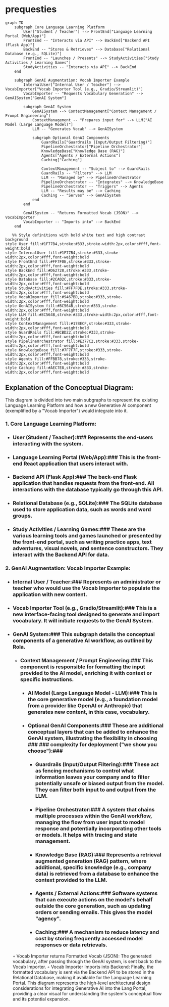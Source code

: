 # prequesties
```mermaid
graph TD
    subgraph Core Language Learning Platform
        User["Student / Teacher"] --> FrontEnd["Language Learning Portal (Web/App)"]
        FrontEnd -- "Interacts via API" --> BackEnd["Backend API (Flask App)"]
        BackEnd -- "Stores & Retrieves" --> Database["Relational Database (e.g., SQLite)"]
        FrontEnd -- "Launches / Presents" --> StudyActivities["Study Activities / Learning Games"]
        StudyActivities -- "Interacts via API" --> BackEnd
    end

    subgraph GenAI Augmentation: Vocab Importer Example
        InternalUser["Internal User / Teacher"] --> VocabImporter["Vocab Importer Tool (e.g., Gradio/Streamlit)"]
        VocabImporter -- "Requests Vocabulary Generation" --> GenAISystem["GenAI System"]

        subgraph GenAI System
            GenAISystem --> ContextManagement["Context Management / Prompt Engineering"]
            ContextManagement -- "Prepares input for" --> LLM["AI Model (Large Language Model)"]
            LLM -- "Generates Vocab" --> GenAISystem

            subgraph Optional GenAI Components
                GuardRails["Guardrails (Input/Output Filtering)"]
                PipelineOrchestrator["Pipeline Orchestrator"]
                KnowledgeBase["Knowledge Base (RAG)"]
                Agents["Agents / External Actions"]
                Caching["Caching"]

                ContextManagement -- "Subject to" --> GuardRails
                GuardRails -- "Filters" --> LLM
                LLM -- "Managed by" --> PipelineOrchestrator
                PipelineOrchestrator -- "Integrates" --> KnowledgeBase
                PipelineOrchestrator -- "Triggers" --> Agents
                LLM -- "Results may be" --> Caching
                Caching -- "Serves" --> GenAISystem
            end
        end

        GenAISystem -- "Returns Formatted Vocab (JSON)" --> VocabImporter
        VocabImporter -- "Imports into" --> BackEnd
    end

   %% Style definitions with bold white text and high contrast background
style User fill:#1F77B4,stroke:#333,stroke-width:2px,color:#fff,font-weight:bold
style InternalUser fill:#1F77B4,stroke:#333,stroke-width:2px,color:#fff,font-weight:bold
style FrontEnd fill:#FF7F0E,stroke:#333,stroke-width:2px,color:#fff,font-weight:bold
style BackEnd fill:#D62728,stroke:#333,stroke-width:2px,color:#fff,font-weight:bold
style Database fill:#2CA02C,stroke:#333,stroke-width:2px,color:#fff,font-weight:bold
style StudyActivities fill:#FF7F0E,stroke:#333,stroke-width:2px,color:#fff,font-weight:bold
style VocabImporter fill:#9467BD,stroke:#333,stroke-width:2px,color:#fff,font-weight:bold
style GenAISystem fill:#8C564B,stroke:#333,stroke-width:2px,color:#fff,font-weight:bold
style LLM fill:#8C564B,stroke:#333,stroke-width:2px,color:#fff,font-weight:bold
style ContextManagement fill:#17BECF,stroke:#333,stroke-width:2px,color:#fff,font-weight:bold
style GuardRails fill:#BCBD22,stroke:#333,stroke-width:2px,color:#fff,font-weight:bold
style PipelineOrchestrator fill:#E377C2,stroke:#333,stroke-width:2px,color:#fff,font-weight:bold
style KnowledgeBase fill:#7F7F7F,stroke:#333,stroke-width:2px,color:#fff,font-weight:bold
style Agents fill:#FFBB78,stroke:#333,stroke-width:2px,color:#fff,font-weight:bold
style Caching fill:#AEC7E8,stroke:#333,stroke-width:2px,color:#fff,font-weight:bold

```
## Explanation of the Conceptual Diagram: ##
This diagram is divided into two main subgraphs to represent the existing Language Learning Platform and how a new Generative AI component (exemplified by a "Vocab Importer") would integrate into it.
### 1. Core Language Learning Platform: ###
   -  ### User (Student / Teacher):### Represents the end-users interacting with the system.
   -  ### Language Learning Portal (Web/App):### This is the front-end React application that users interact with.
   -  ### Backend API (Flask App):### The back-end Flask application that handles requests from the front-end. All interactions with the database typically go through this API.
   - ### Relational Database (e.g., SQLite):### The SQLite database used to store application data, such as words and word groups.
   - ### Study Activities / Learning Games:### These are the various learning tools and games launched or presented by the front-end portal, such as writing practice apps, text adventures, visual novels, and sentence constructors. They interact with the Backend API for data.
### 2. GenAI Augmentation: Vocab Importer Example: ###
 - ### Internal User / Teacher:### Represents an administrator or teacher who would use the Vocab Importer to populate the application with new content.
 - ### Vocab Importer Tool (e.g., Gradio/Streamlit):### This is a new interface-facing tool designed to generate and import vocabulary. It will initiate requests to the GenAI System.
 - ### GenAI System:### This subgraph details the conceptual components of a generative AI workflow, as outlined by Rola.
   - ### Context Management / Prompt Engineering:### This component is responsible for formatting the input provided to the AI model, enriching it with context or specific instructions.
        - ### AI Model (Large Language Model - LLM):### This is the core generative model (e.g., a foundation model from a provider like OpenAI or Anthropic) that generates new content, in this case, vocabulary.
        - ### Optional GenAI Components:### These are additional conceptual layers that can be added to enhance the GenAI system, illustrating the flexibility in choosing ### ### complexity for deployment ("we show you choose"):### 
            - ### Guardrails (Input/Output Filtering):### These act as fencing mechanisms to control what information leaves your company and to filter potentially unsafe or biased output from the model. They can filter both input to and output from the LLM.
            - ### Pipeline Orchestrator:### A system that chains multiple processes within the GenAI workflow, managing the flow from user input to model response and potentially incorporating other tools or models. It helps with tracing and state management.
           - ### Knowledge Base (RAG):### Represents a retrieval augmented generation (RAG) pattern, where additional, specific knowledge (e.g., company data) is retrieved from a database to enhance the context provided to the LLM.
            - ### Agents / External Actions:### Software systems that can execute actions on the model's behalf outside the core generation, such as updating orders or sending emails. This gives the model "agency".
            - ### Caching:### A mechanism to reduce latency and cost by storing frequently accessed model responses or data retrievals.
    ◦ Vocab Importer returns Formatted Vocab (JSON): The generated vocabulary, after passing through the GenAI system, is sent back to the Vocab Importer.
    ◦ Vocab Importer Imports into Backend: Finally, the formatted vocabulary is sent via the Backend API to be stored in the Relational Database, making it available for the Language Learning Portal.
This diagram represents the high-level architectural design considerations for integrating Generative AI into the Lang Portal, providing a clear visual for understanding the system's conceptual flow and its potential expansion.
